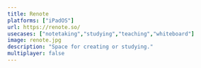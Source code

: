 ```yaml
---
title: Renote
platforms: ["iPadOS"]
url: https://renote.so/
usecases: ["notetaking","studying","teaching","whiteboard"]
image: renote.jpg
description: "Space for creating or studying."
multiplayer: false
---
```


